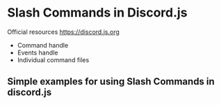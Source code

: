 # Slash Commands in Discord.js

Official resources  https://discord.js.org
- Command handle
- Events handle
- Individual command files

## Simple examples for using Slash Commands in discord.js
